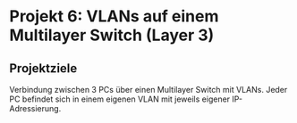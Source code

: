# Projekt 6: VLANs auf einem Multilayer Switch (Layer 3)

## Projektziele
Verbindung zwischen 3 PCs über einen Multilayer Switch mit VLANs. Jeder PC befindet sich in einem eigenen VLAN mit jeweils eigener IP-Adressierung.


